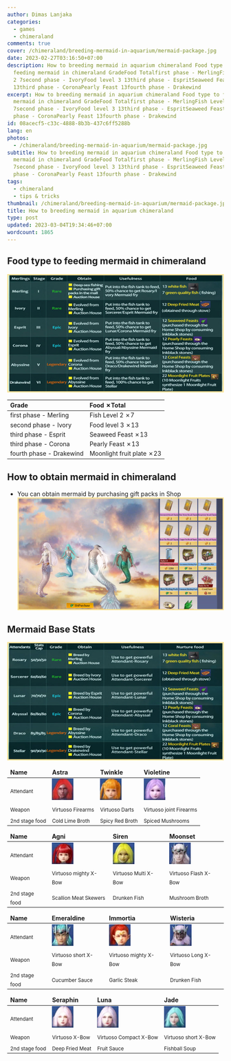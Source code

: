 ```yaml
---
author: Dimas Lanjaka
categories:
  - games
  - chimeraland
comments: true
cover: /chimeraland/breeding-mermaid-in-aquarium/mermaid-package.jpg
date: 2023-02-27T03:16:50+07:00
description: How to breeding mermaid in aquarium chimeraland Food type to
  feeding mermaid in chimeraland GradeFood Totalfirst phase - MerlingFish Level
  2 7second phase - IvoryFood level 3 13third phase - EspritSeaweed Feast
  13third phase - CoronaPearly Feast 13fourth phase - Drakewind
excerpt: How to breeding mermaid in aquarium chimeraland Food type to feeding
  mermaid in chimeraland GradeFood Totalfirst phase - MerlingFish Level 2
  7second phase - IvoryFood level 3 13third phase - EspritSeaweed Feast 13third
  phase - CoronaPearly Feast 13fourth phase - Drakewind
id: 08acecf5-c33c-4888-8b3b-437c6ff5288b
lang: en
photos:
  - /chimeraland/breeding-mermaid-in-aquarium/mermaid-package.jpg
subtitle: How to breeding mermaid in aquarium chimeraland Food type to feeding
  mermaid in chimeraland GradeFood Totalfirst phase - MerlingFish Level 2
  7second phase - IvoryFood level 3 13third phase - EspritSeaweed Feast 13third
  phase - CoronaPearly Feast 13fourth phase - Drakewind
tags:
  - chimeraland
  - tips & tricks
thumbnail: /chimeraland/breeding-mermaid-in-aquarium/mermaid-package.jpg
title: How to breeding mermaid in aquarium chimeraland
type: post
updated: 2023-03-04T19:34:46+07:00
wordcount: 1865
---
```


## Food type to feeding mermaid in chimeraland

![mermaid food types](/chimeraland/breeding-mermaid-in-aquarium/merling-stage-food-grade.jpg)

| Grade | Food ✗Total |
| :--- | :--- |
| first phase - Merling | Fish Level 2 ✗7 |
| second phase - Ivory | Food level 3 ✗13 |
| third phase - Esprit | Seaweed Feast ✗13 |
| third phase - Corona | Pearly Feast ✗13 |
| fourth phase - Drakewind | Moonlight fruit plate ✗23 |

## How to obtain mermaid in chimeraland

- You can obtain mermaid by purchasing gift packs in Shop
![obtain from shop](/chimeraland/breeding-mermaid-in-aquarium/mermaid-package.jpg)

## Mermaid Base Stats

![mermaid base stats](/chimeraland/breeding-mermaid-in-aquarium/merling-stage-cap.jpg)

<table>
    <thead>
        <tr>
            <td>
                <strong>Name</strong>
            </td>
            <td>
                <strong>Astra</strong>
            </td>
            <td>
                <strong>Twinkle</strong>
            </td>
            <td>
                <strong>Violetine</strong>
            </td>
        </tr>
    </thead>
    <tbody>
        <tr>
            <td>
                <sub>Attendant</sub>
            </td>
            <td>
                <img
                    title="Astra"
                    src="/chimeraland/breeding-mermaid-in-aquarium/astra.jpg"
                    alt="Astra | Chimeraland - zilliongamer"
                    width="50"
                    height="50"
                />
            </td>
            <td>
                <img
                    title="Twinkle"
                    src="/chimeraland/breeding-mermaid-in-aquarium/twinkle.jpg"
                    alt="Twinkle | Chimeraland - zilliongamer"
                    width="50"
                    height="50"
                />
            </td>
            <td>
                <img
                    title="Violetine"
                    src="/chimeraland/breeding-mermaid-in-aquarium/violetine.jpg"
                    alt="Violetine | Chimeraland - zilliongamer"
                    width="50"
                    height="50"
                />
            </td>
        </tr>
        <tr>
            <td>
                <sub>Weapon</sub>
            </td>
            <td>
                <sub>Virtuoso Firearms</sub>
            </td>
            <td>
                <sub>Virtuoso Darts</sub>
            </td>
            <td>
                <sub>Virtuoso joint Firearms</sub>
            </td>
        </tr>
        <tr>
            <td>
                <sub>2nd stage food</sub>
            </td>
            <td>
                <sub>Cold Lime Broth</sub>
            </td>
            <td>
                <sub>Spicy Red Broth</sub>
            </td>
            <td>
                <sub>Spiced Mushrooms</sub>
            </td>
        </tr>
    </tbody>
</table>
<table>
    <thead>
        <tr>
            <td>
                <strong>Name</strong>
            </td>
            <td>
                <strong>Agni</strong>
            </td>
            <td>
                <strong>Siren</strong>
            </td>
            <td>
                <strong>Moonset</strong>
            </td>
        </tr>
    </thead>
    <tbody>
        <tr>
            <td>
                <sub>Attendant</sub>
            </td>
            <td>
                <img
                    title="Agni"
                    src="/chimeraland/breeding-mermaid-in-aquarium/agni.jpg"
                    alt="Agni | Chimeraland - zilliongamer"
                    width="50"
                    height="50"
                />
            </td>
            <td>
                <img
                    title="Siren"
                    src="/chimeraland/breeding-mermaid-in-aquarium/siren.jpg"
                    alt="Siren | Chimeraland - zilliongamer"
                    width="50"
                    height="50"
                />
            </td>
            <td>
                <img
                    title="Moonset"
                    src="/chimeraland/breeding-mermaid-in-aquarium/moonset.jpg"
                    alt="Moonset | Chimeraland - zilliongamer"
                    width="50"
                    height="50"
                />
            </td>
        </tr>
        <tr>
            <td>
                <sub>Weapon</sub>
            </td>
            <td>
                <sub>Virtuoso mighty X-Bow</sub>
            </td>
            <td>
                <sub>Virtuoso Multi X-Bow</sub>
            </td>
            <td>
                <sub>Virtuoso Flash X-Bow</sub>
            </td>
        </tr>
        <tr>
            <td>
                <sub>2nd stage food</sub>
            </td>
            <td>
                <sub>Scallion Meat Skewers</sub>
            </td>
            <td>
                <sub>Drunken Fish</sub>
            </td>
            <td>
                <sub>Mushroom Broth</sub>
            </td>
        </tr>
    </tbody>
</table>
<table>
    <thead>
        <tr>
            <td>
                <strong>Name</strong>
            </td>
            <td>
                <strong>Emeraldine</strong>
            </td>
            <td>
                <strong>Immortia</strong>
            </td>
            <td>
                <strong>Wisteria</strong>
            </td>
        </tr>
    </thead>
    <tbody>
        <tr>
            <td>
                <sub>Attendant</sub>
            </td>
            <td>
                <img
                    title="Emeraldine"
                    src="/chimeraland/breeding-mermaid-in-aquarium/emeraldine.jpg"
                    alt="Emeraldine | Chimeraland - zilliongamer"
                    width="50"
                    height="50"
                />
            </td>
            <td>
                <img
                    title="Immortia"
                    src="/chimeraland/breeding-mermaid-in-aquarium/immortia.jpg"
                    alt="Immortia | Chimeraland - zilliongamer"
                    width="50"
                    height="50"
                />
            </td>
            <td>
                <img
                    title="Wisteria"
                    src="/chimeraland/breeding-mermaid-in-aquarium/wisteria.jpg"
                    alt="Wisteria | Chimeraland - zilliongamer"
                    width="50"
                    height="50"
                />
            </td>
        </tr>
        <tr>
            <td>
                <sub>Weapon</sub>
            </td>
            <td>
                <sub>Virtuoso short X-Bow</sub>
            </td>
            <td>
                <sub>Virtuoso mighty X-Bow</sub>
            </td>
            <td>
                <sub>Virtuoso Long X-Bow</sub>
            </td>
        </tr>
        <tr>
            <td>
                <sub>2nd stage food</sub>
            </td>
            <td>
                <sub>Cucumber Sauce</sub>
            </td>
            <td>
                <sub>Garlic Steak</sub>
            </td>
            <td>
                <sub>Drunken Fish</sub>
            </td>
        </tr>
    </tbody>
</table>
<table>
    <thead>
        <tr>
            <td>
                <strong>Name</strong>
            </td>
            <td>
                <strong>Seraphin</strong>
            </td>
            <td>
                <strong>Luna</strong>
            </td>
            <td>
                <strong>Jade</strong>
            </td>
        </tr>
    </thead>
    <tbody>
        <tr>
            <td>
                <sub>Attendant</sub>
            </td>
            <td>
                <img
                    title="Seraphin"
                    src="/chimeraland/breeding-mermaid-in-aquarium/seraphin.jpg"
                    alt="Seraphin | Chimeraland - zilliongamer"
                    width="50"
                    height="50"
                />
            </td>
            <td>
                <img
                    title="Luna"
                    src="/chimeraland/breeding-mermaid-in-aquarium/luna.jpg"
                    alt="Luna | Chimeraland - zilliongamer"
                    width="50"
                    height="50"
                />
            </td>
            <td>
                <img
                    title="Jade"
                    src="/chimeraland/breeding-mermaid-in-aquarium/jade.jpg"
                    alt="Jade | Chimeraland - zilliongamer"
                    width="50"
                    height="50"
                />
            </td>
        </tr>
        <tr>
            <td>
                <sub>Weapon</sub>
            </td>
            <td>
                <sub>Virtuoso X-Bow</sub>
            </td>
            <td>
                <sub>Virtuoso Compact X-Bow</sub>
            </td>
            <td>
                <sub>Virtuoso short X-Bow</sub>
            </td>
        </tr>
        <tr>
            <td>
                <sub>2nd stage food</sub>
            </td>
            <td>
                <sub>Deep Fried Meat</sub>
            </td>
            <td>
                <sub>Fruit Sauce</sub>
            </td>
            <td>
                <sub>Fishball Soup</sub>
            </td>
        </tr>
    </tbody>
</table>
